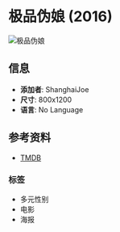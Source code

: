 # 极品伪娘 (2016)

![极品伪娘](https://media.themoviedb.org/t/p/w58_and_h87_face/7hOh70A2b6J7UXeC2xOm6GqOi2Y.jpg)

## 信息

- **添加者**: ShanghaiJoe
- **尺寸**: 800x1200
- **语言**: No Language

## 参考资料

- [TMDB](https://www.themoviedb.org/movie/965420)

### 标签

- 多元性别
- 电影 
- 海报